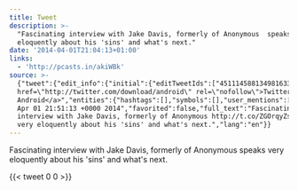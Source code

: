 ```yaml
---
title: Tweet
description: >-
  "Fascinating interview with Jake Davis, formerly of Anonymous  speaks very
  eloquently about his 'sins' and what's next."
date: '2014-04-01T21:04:13+01:00'
links:
  - 'http://pcasts.in/akiWBk'
source: >-
  {"tweet":{"edit_info":{"initial":{"editTweetIds":["451114588134981633"],"editableUntil":"2014-04-01T22:51:13.772Z","editsRemaining":"5","isEditEligible":true}},"retweeted":false,"source":"<a
  href=\"http://twitter.com/download/android\" rel=\"nofollow\">Twitter for
  Android</a>","entities":{"hashtags":[],"symbols":[],"user_mentions":[],"urls":[{"url":"http://t.co/ZGOrqyZsop","expanded_url":"http://pcasts.in/akiWBk","display_url":"pcasts.in/akiWBk","indices":["61","83"]}]},"display_text_range":["0","140"],"favorite_count":"0","id_str":"451114588134981633","truncated":false,"retweet_count":"0","id":"451114588134981633","possibly_sensitive":false,"created_at":"Tue
  Apr 01 21:51:13 +0000 2014","favorited":false,"full_text":"Fascinating
  interview with Jake Davis, formerly of Anonymous http://t.co/ZGOrqyZsop speaks
  very eloquently about his 'sins' and what's next.","lang":"en"}}
---
```

Fascinating interview with Jake Davis, formerly of Anonymous  speaks very eloquently about his 'sins' and what's next.
    
{{< tweet 0 0 >}}
    
